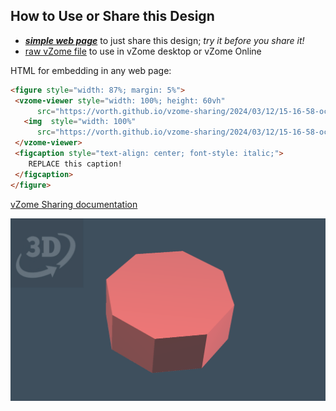
## How to Use or Share this Design

 - [***simple web page***](<https://vorth.github.io/vzome-sharing/2024/03/12/15-16-58-octagonal-prism/>) to just share this design; *try it before you share it!*
 - [raw vZome file](<https://raw.githubusercontent.com/vorth/vzome-sharing/main/2024/03/12/15-16-58-octagonal-prism/octagonal-prism.vZome>) to use in vZome desktop or vZome Online
 
 HTML for embedding in any web page:
 ```html
<figure style="width: 87%; margin: 5%">
  <vzome-viewer style="width: 100%; height: 60vh"
       src="https://vorth.github.io/vzome-sharing/2024/03/12/15-16-58-octagonal-prism/octagonal-prism.vZome" >
    <img  style="width: 100%"
       src="https://vorth.github.io/vzome-sharing/2024/03/12/15-16-58-octagonal-prism/octagonal-prism.png" >
  </vzome-viewer>
  <figcaption style="text-align: center; font-style: italic;">
     REPLACE this caption!
  </figcaption>
</figure>
 ```

[vZome Sharing documentation](https://vzome.github.io/vzome/sharing.html#how-it-works)

![Image](<octagonal-prism.png>)

